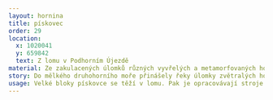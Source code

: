 ```yaml
---
layout: hornina
title: pískovec
order: 29
location:
  x: 1020041
  y: 659842
  text: Z lomu v Podhorním Újezdě
material: Ze zakulacených úlomků různých vyvřelých a metamorfovaných hornin.
story: Do mělkého druhohorního moře přinášely řeky úlomky zvětralých hornin. Po daleké cestě, plné nárazů a obrušování se většina minerálů rozpadla a zůstala jen zrníčka křemene, která byla nejodolnější.
usage: Velké bloky pískovce se těží v lomu. Pak je opracovávají stroje nebo kameníci a sochaři. Dříve se z pískovcových kvádrů stavěly celé domy, kostely a další stavby. Dnes je potřebujeme hlavně na opravy památek jako je třeba Karlův most. Tento pískovec je také oblíbeným materiálem pro sochy, pomníky a ozdobné předměty.
---
```


